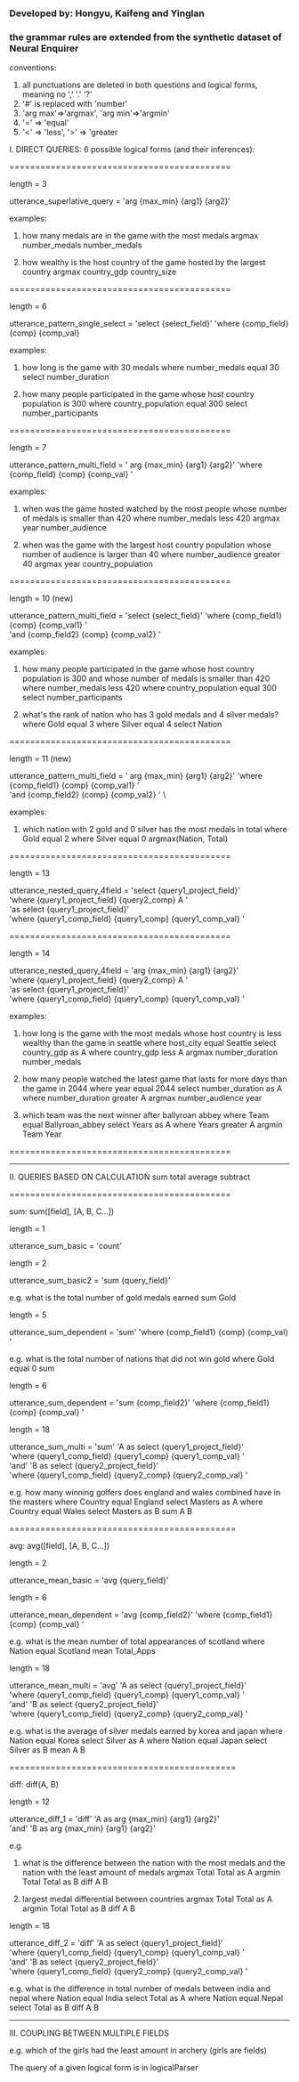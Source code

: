 ### Developed by: Hongyu, Kaifeng and Yinglan
### the grammar rules are extended from the synthetic dataset of Neural Enquirer

conventions:
1. all punctuations are deleted in both questions and logical forms, meaning no ',' '.' '?'
2. '#' is replaced with 'number'
3. 'arg max'=>'argmax', 'arg min'=>'argmin'
4. '=' => 'equal'
5. '<' => 'less', '>' => 'greater

I. DIRECT QUERIES: 6 possible logical forms (and their inferences):

===========================================

length = 3

utterance_superlative_query = 'arg {max_min} {arg1} {arg2}'

examples:
1. how many medals are in the game with the most medals
argmax number_medals number_medals

2. how wealthy is the host country of the game hosted by the largest country
argmax country_gdp country_size

===========================================

length = 6

utterance_pattern_single_select = 'select {select_field}' 'where {comp_field} {comp} {comp_val} 
                                  

examples:
1. how long is the game with 30 medals
where number_medals equal 30 select number_duration

2. how many people participated in the game whose host country population is 300
where country_population equal 300 select number_participants

===========================================

length = 7

utterance_pattern_multi_field = ' arg {max_min} {arg1} {arg2}' 'where {comp_field} {comp} {comp_val} '
                                

examples:
1. when was the game hosted watched by the most people whose number of medals is smaller than 420
where number_medals less 420 argmax year number_audience

2. when was the game with the largest host country population whose number of audience is larger than 40
where number_audience greater 40 argmax year country_population

===========================================

length = 10 (new)

utterance_pattern_multi_field = 'select {select_field}' 'where {comp_field1} {comp} {comp_val1} ' \
                                'and {comp_field2} {comp} {comp_val2} '
                                  

examples:
1. how many people participated in the game whose host country population is 300 and whose number of medals is smaller than 420
where number_medals less 420 where country_population equal 300 select number_participants

2. what's the rank of nation who has 3 gold medals and 4 silver medals?
where Gold equal 3 where Silver equal 4 select Nation

===========================================

length = 11 (new)

utterance_pattern_multi_field = ' arg {max_min} {arg1} {arg2}' 'where {comp_field1} {comp} {comp_val1} ' \
                                'and {comp_field2} {comp} {comp_val2} ' \
                                  

examples:
1. which nation with 2 gold and 0 silver has the most medals in total
where Gold equal 2 where Silver equal 0 argmax(Nation, Total)


===========================================

length = 13

utterance_nested_query_4field = 'select {query1_project_field}' \
					'where {query1_project_field} {query2_comp} A ' \
					'as select {query1_project_field}' \
					'where {query1_comp_field} {query1_comp} {query1_comp_val} '
					

===========================================
					
length = 14

utterance_nested_query_4field = 'arg {max_min} {arg1} {arg2}' \
					'where {query1_project_field} {query2_comp} A ' \
					'as select {query1_project_field}' \
					'where {query1_comp_field} {query1_comp} {query1_comp_val} '
                                          
                                          

examples:
1. how long is the game with the most medals whose host country is less wealthy than the game in seattle
where host_city equal Seattle select country_gdp as A where country_gdp less A argmax number_duration number_medals

2. how many people watched the latest game that lasts for more days than the game in 2044
where year equal 2044 select number_duration as A where number_duration greater A argmax number_audience year

3. which team was the next winner after ballyroan abbey
where Team equal Ballyroan_abbey select Years as A where Years greater A argmin Team Year

===========================================

**************************************************************************************

II. QUERIES BASED ON CALCULATION
sum total
average
subtract

===========================================

sum: sum([field], [A, B, C...])

length = 1

utterance_sum_basic = 'count'

length = 2

utterance_sum_basic2 = 'sum {query_field}'

e.g. what is the total number of gold medals earned
sum Gold

length = 5

utterance_sum_dependent = 'sum' 'where {comp_field1} {comp} {comp_val} '
					

e.g. what is the total number of nations that did not win gold
where Gold equal 0 sum

length = 6

utterance_sum_dependent = 'sum {comp_field2}' 'where {comp_field1} {comp} {comp_val} '
					

length = 18

utterance_sum_multi = 'sum' 'A as select {query1_project_field}' \
				'where {query1_comp_field} {query1_comp} {query1_comp_val} ' \
                             'and' 'B as select {query2_project_field}' \
				 'where {query1_comp_field} {query2_comp} {query2_comp_val} '

e.g. how many winning golfers does england and wales combined have in the masters
where Country equal England select Masters as A where Country equal Wales select Masters as B sum A B

============================================

avg: avg([field], [A, B, C...])

length = 2

utterance_mean_basic = 'avg {query_field}'

length = 6

utterance_mean_dependent = 'avg {comp_field2}' 'where {comp_field1} {comp} {comp_val} '
						

e.g. what is the mean number of total appearances of scotland
where Nation equal Scotland mean Total_Apps

length = 18

utterance_mean_multi = 'avg' 'A as select {query1_project_field}' \
				'where {query1_comp_field} {query1_comp} {query1_comp_val} ' \
                                'and' 'B as select {query2_project_field}' \
				 'where {query1_comp_field} {query2_comp} {query2_comp_val} '

e.g. what is the average of silver medals earned by korea and japan
where Nation equal Korea select Silver as A where Nation equal Japan select Silver as B mean A B

============================================

diff: diff(A, B)

length = 12

utterance_diff_1 = 'diff' 'A as arg {max_min} {arg1} {arg2}' \
				'and' 'B as arg {max_min} {arg1} {arg2}'
                    

e.g.
1. what is the difference between the nation with the most medals and the nation with the least amount of medals
argmax Total Total as A argmin Total Total as B diff A B

2. largest medal differential between countries
argmax Total Total as A argmin Total Total as B diff A B

length = 18

utterance_diff_2 = 'diff' 'A as select {query1_project_field}' \
				'where {query1_comp_field} {query1_comp} {query1_comp_val} ' \
                                 'and' 'B as select {query2_project_field}' \
				 'where {query1_comp_field} {query2_comp} {query2_comp_val} '
				 
e.g. what is the difference in total number of medals between india and nepal
where Nation equal India select Total as A where Nation equal Nepal select Total as B diff A B

**************************************************************************************

III. COUPLING BETWEEN MULTIPLE FIELDS

e.g. which of the girls had the least amount in archery (girls are fields)

The query of a given logical form is in logicalParser
